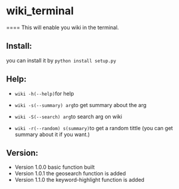 # wiki_terminal
====
    This will enable you wiki in the terminal.
## Install:
you can install it by 
    `python install setup.py`
## Help:
* `wiki -h(--help)`for help

* `wiki -s(--summary) arg`to get summary about the arg

* `wiki -S(--search) arg`to search arg on wiki

* `wiki -r(--random) s(summary)`to get a random tittle (you can get summary about it if you want.)

## Version:
* Version 1.0.0 basic function built
* Version 1.0.1 the geosearch function is added
* Version 1.1.0 the keyword-highlight function is added
